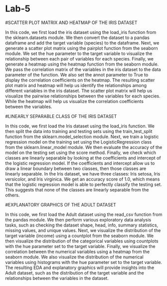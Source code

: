 # Lab-5

#SCATTER PLOT MATRIX AND HEATMAP OF THE IRIS DATASET

In this code, we first load the iris dataset using the load_iris function from the sklearn.datasets module. 
We then convert the dataset to a pandas dataframe and add the target variable (species) to the dataframe.
Next, we generate a scatter plot matrix using the pairplot function from the seaborn module. 
We set the hue parameter to the target variable to visualize the relationship between each pair of variables for each species.
Finally, we generate a heatmap using the heatmap function from the seaborn module. 
We pass the correlation matrix of the variables in the iris dataset to the data parameter of the function. 
We also set the annot parameter to True to display the correlation coefficients on the heatmap.
The resulting scatter plot matrix and heatmap will help us identify the relationships among different variables in the iris dataset. 
The scatter plot matrix will help us visualize the pairwise relationships between the variables for each species. 
While the heatmap will help us visualize the correlation coefficients between the variables.

#LINEARLY SEPARABLE CLASS OF THE IRIS DATASET

In this code, we first load the Iris dataset using the load_iris function. 
We then split the data into training and testing sets using the train_test_split function from the sklearn.model_selection module.
Next, we train a logistic regression model on the training set using the LogisticRegression class from the sklearn.linear_model module. 
We then evaluate the accuracy of the model on the testing set using the score method.
Finally, we check which classes are linearly separable by looking at the coefficients and intercept of the logistic regression model. 
If the coefficients and intercept allow us to draw a linear boundary between two classes, then those classes are linearly separable.
In the Iris dataset, we have three classes: Iris setosa, Iris versicolor, and Iris virginica. 
We get an accuracy score of 1.0, which means that the logistic regression model is able to perfectly classify the testing set. 
This suggests that none of the classes are linearly separable from the others.

#EXPLANATORY GRAPHICS OF THE ADULT DATASET

In this code, we first load the Adult dataset using the read_csv function from the pandas module. 
We then perform various exploratory data analysis tasks, such as checking the dataset shape, head, info, summary statistics, missing values, and unique values.
Next, we visualize the distribution of the target variable (income) using a countplot from the seaborn module. 
We then visualize the distribution of the categorical variables using countplots with the hue parameter set to the target variable.
Finally, we visualize the correlation between the numerical variables using a heatmap from the seaborn module. 
We also visualize the distribution of the numerical variables using histograms with the hue parameter set to the target variable.
The resulting EDA and explanatory graphics will provide insights into the Adult dataset, such as the distribution of the target variable and the relationships between the variables in the dataset.
